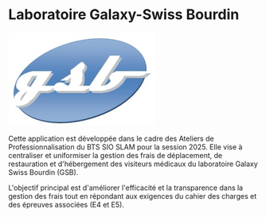 # Laboratoire Galaxy-Swiss Bourdin 
![Logo GSB](public/images/logo.jpg "Logo de l'application GSB")

Cette application est développée dans le cadre des Ateliers de Professionnalisation du BTS SIO SLAM pour la session 2025. Elle vise à centraliser et uniformiser la gestion des frais de déplacement, de restauration et d'hébergement des visiteurs médicaux du laboratoire Galaxy Swiss Bourdin (GSB).

L'objectif principal est d'améliorer l'efficacité et la transparence dans la gestion des frais tout en répondant aux exigences du cahier des charges et des épreuves associées (E4 et E5).
